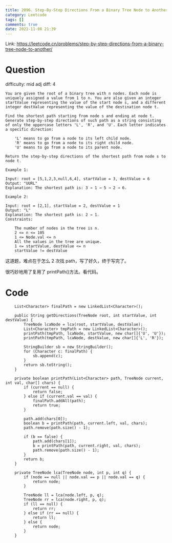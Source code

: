 ```yaml
---
title: 2096. Step-By-Step Directions From a Binary Tree Node to Another
category: Leetcode
tags: []
comments: true
date: 2022-11-08 21:39
---
```




Link: https://leetcode.cn/problems/step-by-step-directions-from-a-binary-tree-node-to-another/

# Question

difficulty: mid
adj diff: 4

    You are given the root of a binary tree with n nodes. Each node is uniquely assigned a value from 1 to n. You are also given an integer startValue representing the value of the start node s, and a different integer destValue representing the value of the destination node t.

    Find the shortest path starting from node s and ending at node t. Generate step-by-step directions of such path as a string consisting of only the uppercase letters 'L', 'R', and 'U'. Each letter indicates a specific direction:

    	'L' means to go from a node to its left child node.
    	'R' means to go from a node to its right child node.
    	'U' means to go from a node to its parent node.

    Return the step-by-step directions of the shortest path from node s to node t.

    Example 1:

    Input: root = [5,1,2,3,null,6,4], startValue = 3, destValue = 6
    Output: "UURL"
    Explanation: The shortest path is: 3 → 1 → 5 → 2 → 6.

    Example 2:

    Input: root = [2,1], startValue = 2, destValue = 1
    Output: "L"
    Explanation: The shortest path is: 2 → 1.
    Constraints:

    	The number of nodes in the tree is n.
    	2 <= n <= 105
    	1 <= Node.val <= n
    	All the values in the tree are unique.
    	1 <= startValue, destValue <= n
    	startValue != destValue

这道题，难点在于怎么 2 次找 path，写了好久，终于写完了。

很巧妙地用了复用了 printPath()方法。看代码。

# Code

```
    List<Character> finalPath = new LinkedList<Character>();

    public String getDirections(TreeNode root, int startValue, int destValue) {
        TreeNode lcaNode = lca(root, startValue, destValue);
        List<Character> tmpPath = new LinkedList<Character>();
        printPath(tmpPath, lcaNode, startValue, new char[]{'U', 'U'});
        printPath(tmpPath, lcaNode, destValue, new char[]{'L', 'R'});

        StringBuilder sb = new StringBuilder();
        for (Character c: finalPath) {
            sb.append(c);
        }
        return sb.toString();
    }

    private boolean printPath(List<Character> path, TreeNode current, int val, char[] chars) {
        if (current == null) {
            return false;
        } else if (current.val == val) {
            finalPath.addAll(path);
            return true;
        }

        path.add(chars[0]);
        boolean b = printPath(path, current.left, val, chars);
        path.remove(path.size() - 1);

        if (b == false) {
            path.add(chars[1]);
            b = printPath(path, current.right, val, chars);
            path.remove(path.size() - 1);
        }
        return b;
    }

    private TreeNode lca(TreeNode node, int p, int q) {
        if (node == null || node.val == p || node.val == q) {
            return node;
        }

        TreeNode ll = lca(node.left, p, q);
        TreeNode rr = lca(node.right, p, q);
        if (ll == null) {
            return rr;
        } else if (rr == null) {
            return ll;
        } else {
            return node;
        }
    }
```
